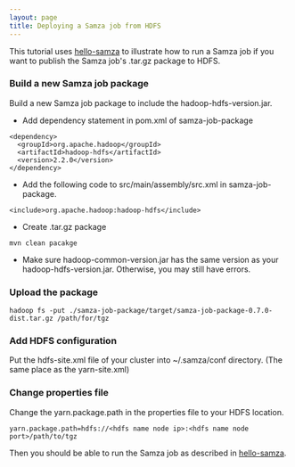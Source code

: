 ```yaml
---
layout: page
title: Deploying a Samza job from HDFS
---
```


This tutorial uses [hello-samza](../../../startup/hello-samza/0.7.0/) to illustrate how to run a Samza job if you want to publish the Samza job's .tar.gz package to HDFS.

### Build a new Samza job package

Build a new Samza job package to include the hadoop-hdfs-version.jar.

* Add dependency statement in pom.xml of samza-job-package

```
<dependency>
  <groupId>org.apache.hadoop</groupId>
  <artifactId>hadoop-hdfs</artifactId>
  <version>2.2.0</version>
</dependency>
```

* Add the following code to src/main/assembly/src.xml in samza-job-package.

```
<include>org.apache.hadoop:hadoop-hdfs</include>
```

* Create .tar.gz package

```
mvn clean pacakge
```

* Make sure hadoop-common-version.jar has the same version as your hadoop-hdfs-version.jar. Otherwise, you may still have errors.

### Upload the package

```
hadoop fs -put ./samza-job-package/target/samza-job-package-0.7.0-dist.tar.gz /path/for/tgz
```

### Add HDFS configuration

Put the hdfs-site.xml file of your cluster into ~/.samza/conf directory. (The same place as the yarn-site.xml)

### Change properties file

Change the yarn.package.path in the properties file to your HDFS location.

```
yarn.package.path=hdfs://<hdfs name node ip>:<hdfs name node port>/path/to/tgz
```

Then you should be able to run the Samza job as described in [hello-samza](../../../startup/hello-samza/0.7.0/).
   
